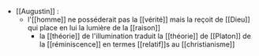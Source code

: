 - [[Augustin]] : 
    - l'[[homme]] ne posséderait pas la [[vérité]] mais la reçoit de [[Dieu]] qui place en lui la lumière de la [[raison]]
	    - la [[théorie]] de l'illumination traduit la [[théorie]] de [[Platon]] de la [[réminiscence]] en termes [[relatif]]s au [[christianisme]]